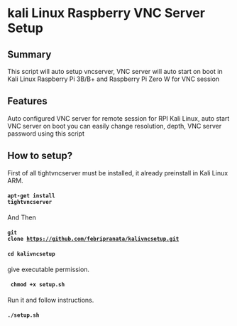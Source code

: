 # kali Linux Raspberry VNC Server Setup
## Summary
This script will auto setup vncserver, VNC server will auto start on boot in Kali Linux Raspberry Pi 3B/B+ and Raspberry Pi Zero W for VNC session
## Features 
Auto configured VNC server for remote session for RPI Kali Linux, auto start VNC server on boot you can easily change resolution, depth, VNC server password using this script 
## How to setup?
First of all tightvncserver must be installed, it already preinstall in Kali Linux ARM.
#### <code>apt-get install tightvncserver</code>
And Then
#### <code>git clone https://github.com/febripranata/kalivncsetup.git</code>
#### <code>cd kalivncsetup</code>
give executable permission.
#### <code> chmod +x setup.sh </code>
Run it and follow instructions.
#### <code>./setup.sh</code>
